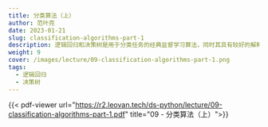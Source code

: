 ```yaml
---
title: 分类算法（上）
author: 范叶亮
date: 2023-01-21
slug: classification-algorithms-part-1
description: 逻辑回归和决策树是用于分类任务的经典监督学习算法，同时其具有较好的解释性。
weight: 9
cover: /images/lecture/09-classification-algorithms-part-1.png
tags:
  - 逻辑回归
  - 决策树
---
```


{{< pdf-viewer url="https://r2.leovan.tech/ds-python/lecture/09-classification-algorithms-part-1.pdf" title="09 - 分类算法（上）">}}
